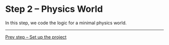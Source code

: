 # Step 2 – Physics World

In this step, we code the logic for a minimal physics world.

* * *

[Prev step – Set up the project](https://github.com/makzan/Tutorial-Box2D-and-CreateJS-quick-start/tree/master/step-1-setup-project/)